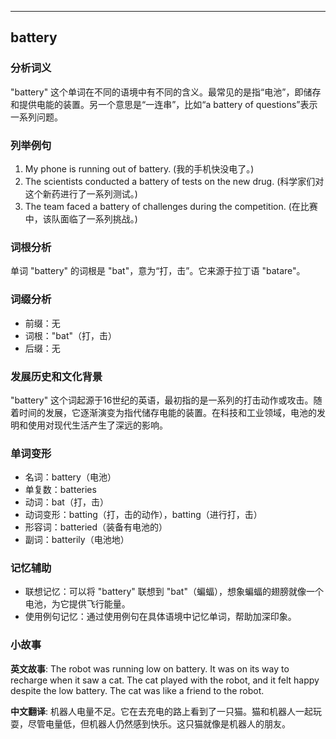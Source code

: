 
---------------
## battery
### 分析词义
"battery" 这个单词在不同的语境中有不同的含义。最常见的是指“电池”，即储存和提供电能的装置。另一个意思是“一连串”，比如“a battery of questions”表示一系列问题。

### 列举例句
1. My phone is running out of battery. (我的手机快没电了。)
2. The scientists conducted a battery of tests on the new drug. (科学家们对这个新药进行了一系列测试。)
3. The team faced a battery of challenges during the competition. (在比赛中，该队面临了一系列挑战。)

### 词根分析
单词 "battery" 的词根是 "bat"，意为“打，击”。它来源于拉丁语 "batare"。

### 词缀分析
- 前缀：无
- 词根："bat"（打，击）
- 后缀：无

### 发展历史和文化背景
"battery" 这个词起源于16世纪的英语，最初指的是一系列的打击动作或攻击。随着时间的发展，它逐渐演变为指代储存电能的装置。在科技和工业领域，电池的发明和使用对现代生活产生了深远的影响。

### 单词变形
- 名词：battery（电池）
- 单复数：batteries
- 动词：bat（打，击）
- 动词变形：batting（打，击的动作），batting（进行打，击）
- 形容词：batteried（装备有电池的）
- 副词：batterily（电池地）

### 记忆辅助
- 联想记忆：可以将 "battery" 联想到 "bat"（蝙蝠），想象蝙蝠的翅膀就像一个电池，为它提供飞行能量。
- 使用例句记忆：通过使用例句在具体语境中记忆单词，帮助加深印象。

### 小故事
**英文故事**:
The robot was running low on battery. It was on its way to recharge when it saw a cat. The cat played with the robot, and it felt happy despite the low battery. The cat was like a friend to the robot.

**中文翻译**:
机器人电量不足。它在去充电的路上看到了一只猫。猫和机器人一起玩耍，尽管电量低，但机器人仍然感到快乐。这只猫就像是机器人的朋友。

